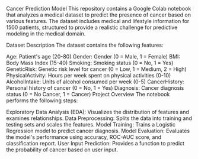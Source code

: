 Cancer Prediction Model
This repository contains a Google Colab notebook that analyzes a medical dataset to predict the presence of cancer based on various features. The dataset includes medical and lifestyle information for 1500 patients, structured to provide a realistic challenge for predictive modeling in the medical domain.

Dataset Description
The dataset contains the following features:

Age: Patient's age (20-80)
Gender: Gender (0 = Male, 1 = Female)
BMI: Body Mass Index (15-40)
Smoking: Smoking status (0 = No, 1 = Yes)
GeneticRisk: Genetic risk level for cancer (0 = Low, 1 = Medium, 2 = High)
PhysicalActivity: Hours per week spent on physical activities (0-10)
AlcoholIntake: Units of alcohol consumed per week (0-5)
CancerHistory: Personal history of cancer (0 = No, 1 = Yes)
Diagnosis: Cancer diagnosis status (0 = No Cancer, 1 = Cancer)
Project Overview
The notebook performs the following steps:

Exploratory Data Analysis (EDA): Visualizes the distribution of features and examines relationships.
Data Preprocessing: Splits the data into training and testing sets and scales the features.
Model Training: Trains a Logistic Regression model to predict cancer diagnosis.
Model Evaluation: Evaluates the model's performance using accuracy, ROC-AUC score, and classification report.
User Input Prediction: Provides a function to predict the probability of cancer based on user input.
